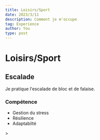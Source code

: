 ```yaml
---
title: Loisirs/Sport
date: 2023/3/11
description: Comment je m'occupe
tag: Experience
author: You
type: post
---
```


# Loisirs/Sport

## Escalade

Je pratique l'escalade de bloc et de falaise.

### Compétence 

<ul>
<li>Gestion du stress </li>
<li>Résilience </li>
<li>Adaptabilté </li>
</ul>>

<!DOCTYPE html>
<html lang="en">
<head>
    <meta charset="UTF-8">
    <meta name="viewport" content="width=device-width, initial-scale=1.0">
    <style>
        #mosaic-container {
            display: flex;
            max-width: 800px;
            margin: 0 auto;
        }

        .mosaic-image {
            flex: 1; /* Prend 50% de la largeur */
            box-sizing: border-box;
            border: 2px solid #333;
            object-fit: cover;
            margin: 5px; /* Ajout de marges pour l'espace autour de l'image */
            height: 300px; /* Hauteur fixe (ajuster selon vos besoins) */
        }
    </style>
    <title>Mosaïque d'Images</title>
</head>
<body>
    <div id="mosaic-container">
        <img src="/images/Escalade.jpeg" alt="Image 1" class="mosaic-image">
        <img src="/images/escalade2.jpeg" alt="Image 2" class="mosaic-image">
    </div>
</body>
</html>

## Piano
Je pratique le piano depuis 4 ans maintenant 

### Compétence 

<ul>
<li>Concentration </li>
<li>Créativité </li>
<li>Discipline </li>
</ul>>

## Rap 
AJNAAAAA